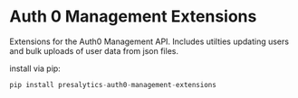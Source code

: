 # Auth 0 Management Extensions

Extensions for the Auth0 Management API.  Includes utilties updating users and bulk uploads of user data from json files.

install via pip:

~~~~python
pip install presalytics-auth0-management-extensions
~~~~
